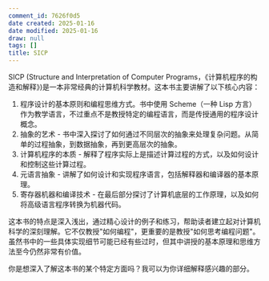 ```yaml
---
comment_id: 7626f0d5
date created: 2025-01-16
date modified: 2025-01-16
draw: null
tags: []
title: SICP
---
```

SICP (Structure and Interpretation of Computer Programs，《计算机程序的构造和解释》)是一本非常经典的计算机科学教材。这本书主要讲解了以下核心内容：

1. 程序设计的基本原则和编程思维方式。书中使用 Scheme（一种 Lisp 方言）作为教学语言，不过重点不是教授特定的编程语言，而是传授通用的程序设计概念。
2. 抽象的艺术 - 书中深入探讨了如何通过不同层次的抽象来处理复杂问题。从简单的过程抽象，到数据抽象，再到更高层次的抽象。
3. 计算机程序的本质 - 解释了程序实际上是描述计算过程的方式，以及如何设计和控制这些计算过程。
4. 元语言抽象 - 讲解了如何设计和实现程序语言，包括解释器和编译器的基本原理。
5. 寄存器机器和编译技术 - 在最后部分探讨了计算机底层的工作原理，以及如何将高级语言程序转换为机器代码。

这本书的特点是深入浅出，通过精心设计的例子和练习，帮助读者建立起对计算机科学的深刻理解。它不仅教授"如何编程"，更重要的是教授"如何思考编程问题"。虽然书中的一些具体实现细节可能已经有些过时，但其中讲授的基本原理和思维方法至今仍然非常有价值。

你是想深入了解这本书的某个特定方面吗？我可以为你详细解释感兴趣的部分。
